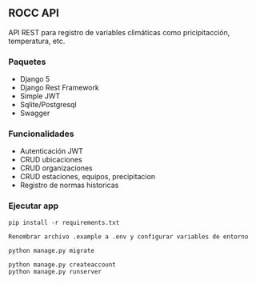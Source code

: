 ## ROCC API

API REST para registro de variables climáticas como pricipitacción, temperatura, etc.

### Paquetes

- Django 5
- Django Rest Framework
- Simple JWT
- Sqlite/Postgresql
- Swagger

### Funcionalidades

- Autenticación JWT
- CRUD ubicaciones
- CRUD organizaciones
- CRUD estaciones, equipos, precipitacion
- Registro de normas historicas

### Ejecutar app

```
pip install -r requirements.txt

Renombrar archivo .example a .env y configurar variables de entorno

python manage.py migrate

python manage.py createaccount
python manage.py runserver

```